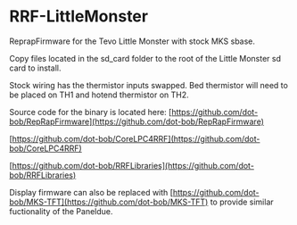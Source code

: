 # RRF-LittleMonster
ReprapFirmware for the Tevo Little Monster with stock MKS sbase.

Copy files located in the sd_card folder to the root of the Little Monster sd card to install.

Stock wiring has the thermistor inputs swapped.  Bed thermistor will need to be placed on TH1 and hotend thermistor on TH2.

Source code for the binary is located here:
[https://github.com/dot-bob/RepRapFirmware](https://github.com/dot-bob/RepRapFirmware)

[https://github.com/dot-bob/CoreLPC4RRF](https://github.com/dot-bob/CoreLPC4RRF)

[https://github.com/dot-bob/RRFLibraries](https://github.com/dot-bob/RRFLibraries)


Display firmware can also be replaced with [https://github.com/dot-bob/MKS-TFT](https://github.com/dot-bob/MKS-TFT) to provide similar fuctionality of the Paneldue.
